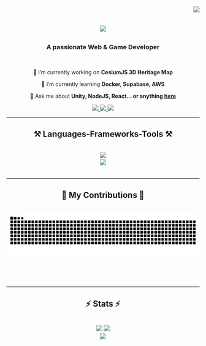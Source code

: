 <img align="right" src="https://visitor-badge.laobi.icu/badge?page_id=gorkemkurban.gorkemkurban" />

<h1 align="center">
    <img src="https://readme-typing-svg.herokuapp.com/?font=Righteous&size=35&center=true&vCenter=true&width=500&height=70&duration=4000&lines=Hi+There!+👋;+I'm+Gorkem+Kurban!;" />
</h1>

<h3 align="center">A passionate Web & Game Developer</h3>

<br/>

<div align="center">
 
 🔭 I’m currently working on **CesiumJS 3D Heritage Map**
 
 🌱 I’m currently learning **Docker, Supabase, AWS**

💬 Ask me about **Unity, NodeJS, React... or anything [here](https://github.com/gorkemkurban/gorkemkurban/issues)**

 </div>
 
<div align="center"> 
  <a href="mailto:gorkem46591@gmail.com">
    <img src="https://img.shields.io/badge/Gmail-333333?style=for-the-badge&logo=gmail&logoColor=red" />
  </a>
  <a href="https://www.linkedin.com/in/gorkem-kurban/" target="_blank">
    <img src="https://img.shields.io/badge/LinkedIn-0077B5?style=for-the-badge&logo=linkedin&logoColor=white" target="_blank" />
  </a>
  <a href="#" target="_blank">
     <img src="https://img.shields.io/badge/Portfolio-FF5722?style=for-the-badge&logo=todoist&logoColor=white" target="_blank" /> <!-- sqlite, safari, google-chrome are other good icon options -->
  </a>
</div>

 <hr/>
 
<h2 align="center">⚒️ Languages-Frameworks-Tools ⚒️</h2>
<br/>
<div align="center">
    <img src="https://skillicons.dev/icons?i=html,css,js,ts,bootstrap,react,git,github,vscode" /><br>
    <img src="https://skillicons.dev/icons?i=cs,cpp,unity,unreal,blender,figma" /><br>
</div>

<br/>
<hr/>

<div align="center">
  <h2>🐍 My Contributions 🐍</h2>
  <br>
  <img alt="snake eating my contributions" src="https://raw.githubusercontent.com/gorkemkurban/gorkemkurban/output/github-contribution-grid-snake.svg" />
  
  <br/><br/><br/>
</div>

<hr/>

<h2 align="center">⚡ Stats ⚡</h2>
<br>
<div align=center>
<img width=425 src="https://github-readme-streak-stats.herokuapp.com/?user=gorkemkurban&count_private=true&theme=react&hide_border=false" />
<img width=390 src="https://github-readme-stats.vercel.app/api?username=gorkemkurban&theme=react&hide_border=false&include_all_commits=false&count_private=true&rank_icon=github" />
<br/>
<img align="center" src="https://github-readme-stats.vercel.app/api/top-langs/?username=gorkemkurban&theme=react&hide_border=false&include_all_commits=false&count_private=false&layout=compact" />
</div>

<br/><br/>

